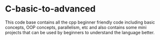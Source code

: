 # C-basic-to-advanced
This code base contains all the cpp beginner friendly code including basic concepts, OOP concepts, parallelism, etc and also contains some mini projects that can be used by beginners to understand the language better. 
